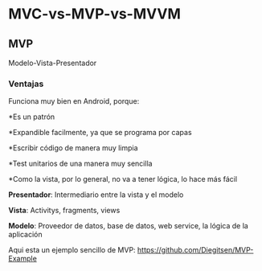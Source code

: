 # MVC-vs-MVP-vs-MVVM

## MVP
Modelo-Vista-Presentador

### Ventajas
Funciona muy bien en Android, porque:

*Es un patrón

*Expandible facilmente, ya que se programa por capas

*Escribir código de manera muy limpia

*Test unitarios de una manera muy sencilla

*Como la vista, por lo general, no va a tener lógica, lo hace más fácil

**Presentador**: Intermediario entre la vista y el modelo

**Vista**: Activitys, fragments, views

**Modelo**: Proveedor de datos, base de datos, web service, la lógica de la aplicación

Aqui esta un ejemplo sencillo de MVP: https://github.com/Diegitsen/MVP-Example
